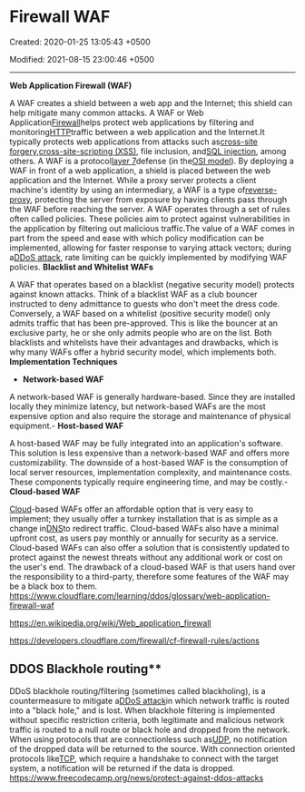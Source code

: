 # Firewall WAF

Created: 2020-01-25 13:05:43 +0500

Modified: 2021-08-15 23:00:46 +0500

---

**Web Application Firewall (WAF)**

A WAF creates a shield between a web app and the Internet; this shield can help mitigate many common attacks.
A WAF or Web Application[Firewall](https://www.cloudflare.com/learning/security/what-is-a-firewall/)helps protect web applications by filtering and monitoring[HTTP](https://www.cloudflare.com/learning/ddos/glossary/hypertext-transfer-protocol-http/)traffic between a web application and the Internet.It typically protects web applications from attacks such as[cross-site forgery](https://www.cloudflare.com/learning/security/threats/cross-site-request-forgery/),[cross-site-scripting (XSS)](https://www.cloudflare.com/learning/security/threats/cross-site-scripting/), file inclusion, and[SQL injection](https://www.cloudflare.com/learning/security/threats/sql-injection/), among others. A WAF is a protocol[layer 7](https://www.cloudflare.com/learning/ddos/what-is-layer-7/)defense (in the[OSI model](https://www.cloudflare.com/learning/ddos/glossary/open-systems-interconnection-model-osi/)).
By deploying a WAF in front of a web application, a shield is placed between the web application and the Internet. While a proxy server protects a client machine's identity by using an intermediary, a WAF is a type of[reverse-proxy](https://www.cloudflare.com/learning/cdn/glossary/reverse-proxy/), protecting the server from exposure by having clients pass through the WAF before reaching the server.
A WAF operates through a set of rules often called policies. These policies aim to protect against vulnerabilities in the application by filtering out malicious traffic.The value of a WAF comes in part from the speed and ease with which policy modification can be implemented, allowing for faster response to varying attack vectors; during a[DDoS attack](https://www.cloudflare.com/learning/ddos/what-is-a-ddos-attack), rate limiting can be quickly implemented by modifying WAF policies.
**Blacklist and Whitelist WAFs**

A WAF that operates based on a blacklist (negative security model) protects against known attacks. Think of a blacklist WAF as a club bouncer instructed to deny admittance to guests who don't meet the dress code. Conversely, a WAF based on a whitelist (positive security model) only admits traffic that has been pre-approved. This is like the bouncer at an exclusive party, he or she only admits people who are on the list. Both blacklists and whitelists have their advantages and drawbacks, which is why many WAFs offer a hybrid security model, which implements both.
**Implementation Techniques**
-   **Network-based WAF**

A network-based WAF is generally hardware-based. Since they are installed locally they minimize latency, but network-based WAFs are the most expensive option and also require the storage and maintenance of physical equipment.-   **Host-based WAF**

A host-based WAF may be fully integrated into an application's software. This solution is less expensive than a network-based WAF and offers more customizability. The downside of a host-based WAF is the consumption of local server resources, implementation complexity, and maintenance costs. These components typically require engineering time, and may be costly.-   **Cloud-based WAF**

[Cloud](https://www.cloudflare.com/learning/cloud/what-is-the-cloud/)-based WAFs offer an affordable option that is very easy to implement; they usually offer a turnkey installation that is as simple as a change in[DNS](https://www.cloudflare.com/learning/ddos/glossary/domain-name-system-dns/)to redirect traffic. Cloud-based WAFs also have a minimal upfront cost, as users pay monthly or annually for security as a service. Cloud-based WAFs can also offer a solution that is consistently updated to protect against the newest threats without any additional work or cost on the user's end. The drawback of a cloud-based WAF is that users hand over the responsibility to a third-party, therefore some features of the WAF may be a black box to them.
<https://www.cloudflare.com/learning/ddos/glossary/web-application-firewall-waf>

<https://en.wikipedia.org/wiki/Web_application_firewall>

<https://developers.cloudflare.com/firewall/cf-firewall-rules/actions>

## DDOS Blackhole routing**

DDoS blackhole routing/filtering (sometimes called blackholing), is a countermeasure to mitigate a[DDoS attack](https://www.cloudflare.com/learning/ddos/what-is-a-ddos-attack/)in which network traffic is routed into a "black hole," and is lost. When blackhole filtering is implemented without specific restriction criteria, both legitimate and malicious network traffic is routed to a null route or black hole and dropped from the network. When using protocols that are connectionless such as[UDP](https://www.cloudflare.com/learning/ddos/glossary/user-datagram-protocol-udp/), no notification of the dropped data will be returned to the source. With connection oriented protocols like[TCP](https://www.cloudflare.com/learning/ddos/glossary/tcp-ip/), which require a handshake to connect with the target system, a notification will be returned if the data is dropped.
<https://www.freecodecamp.org/news/protect-against-ddos-attacks>
